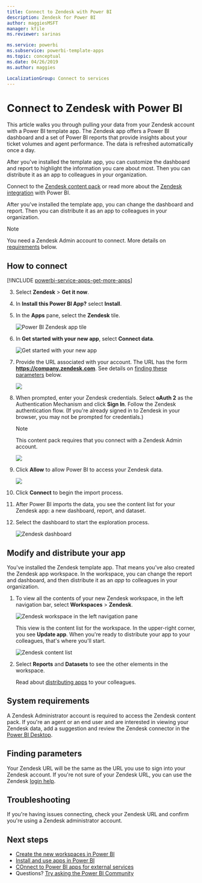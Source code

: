 ```yaml
---
title: Connect to Zendesk with Power BI
description: Zendesk for Power BI
author: maggiesMSFT
manager: kfile
ms.reviewer: sarinas

ms.service: powerbi
ms.subservice: powerbi-template-apps
ms.topic: conceptual
ms.date: 04/26/2019
ms.author: maggies

LocalizationGroup: Connect to services
---
```

# Connect to Zendesk with Power BI

This article walks you through pulling your data from your Zendesk account with a Power BI template app. The Zendesk app offers a Power BI dashboard and a set of Power BI reports that provide insights about your ticket volumes and agent performance. The data is refreshed automatically once a day. 

After you've installed the template app, you can customize the dashboard and report to highlight the information you care about most. Then you can distribute it as an app to colleagues in your organization.

Connect to the [Zendesk content pack](https://app.powerbi.com/getdata/services/zendesk) or read more about the [Zendesk integration](https://powerbi.microsoft.com/integrations/zendesk) with Power BI.

After you've installed the template app, you can change the dashboard and report. Then you can distribute it as an app to colleagues in your organization.

>[!NOTE]
>You need a Zendesk Admin account to connect. More details on [requirements](#Requirements) below.

## How to connect

[!INCLUDE [powerbi-service-apps-get-more-apps](./includes/powerbi-service-apps-get-more-apps.md)]

3. Select **Zendesk** \> **Get it now**.
4. In **Install this Power BI App?** select **Install**.
4. In the **Apps** pane, select the **Zendesk** tile.

    ![Power BI Zendesk app tile](media/service-connect-to-zendesk/power-bi-zendesk-tile.png)

6. In **Get started with your new app**, select **Connect data**.

    ![Get started with your new app](media/service-tutorial-connect-to-github/power-bi-github-app-tutorial-connect-data.png)

4. Provide the URL associated with your account. The URL has the form **https://company.zendesk.com**. See details on [finding these parameters](#FindingParams) below.
   
   ![](media/service-connect-to-zendesk/pbi_zendeskconnect.png)

5. When prompted, enter your Zendesk credentials.  Select **oAuth 2** as the Authentication Mechanism and click **Sign In**. Follow the Zendesk authentication flow. (If you're already signed in to Zendesk in your browser, you may not be prompted for credentials.)
   
   > [!NOTE]
   > This content pack requires that you connect with a Zendesk Admin account. 
   > 
   
   ![](media/service-connect-to-zendesk/pbi_zendesksignin.png)
6. Click **Allow** to allow Power BI to access your Zendesk data.
   
   ![](media/service-connect-to-zendesk/zendesk2.jpg)
7. Click **Connect** to begin the import process. 
8. After Power BI imports the data, you see the content list for your Zendesk app: a new dashboard, report, and dataset.
9. Select the dashboard to start the exploration process.

    ![Zendesk dashboard](media/service-connect-to-zendesk/power-bi-zendesk-dashboard.png)
   
## Modify and distribute your app

You've installed the Zendesk template app. That means you've also created the Zendesk app workspace. In the workspace, you can change the report and dashboard, and then distribute it as an *app* to colleagues in your organization. 

1. To view all the contents of your new Zendesk workspace, in the left navigation bar, select **Workspaces** > **Zendesk**. 

    ![Zendesk workspace in the left navigation pane](media/service-connect-to-zendesk/power-bi-zendesk-workspace-left-nav.png)

    This view is the content list for the workspace. In the upper-right corner, you see **Update app**. When you're ready to distribute your app to your colleagues, that's where you'll start. 

    ![Zendesk content list](media/service-connect-to-zendesk/power-bi-zendesk-content-list.png)

2. Select **Reports** and **Datasets** to see the other elements in the workspace.

    Read about [distributing apps](service-create-distribute-apps.md) to your colleagues.

## System requirements
A Zendesk Administrator account is required to access the Zendesk content pack. If you're an agent or an end user and are interested in viewing your Zendesk data, add a suggestion and review the Zendesk connector in the [Power BI Desktop](desktop-connect-to-data.md).

## Finding parameters
Your Zendesk URL will be the same as the URL you use to sign into your Zendesk account. If you're not sure of your Zendesk URL, you can use the Zendesk [login help](https://www.zendesk.com/login/).

## Troubleshooting
If you're having issues connecting, check your Zendesk URL and confirm you're using a Zendesk administrator account.

## Next steps

* [Create the new workspaces in Power BI](service-create-the-new-workspaces.md)
* [Install and use apps in Power BI](consumer/end-user-apps.md)
* [COnnect to Power BI apps for external services](service-connect-to-services.md)
* Questions? [Try asking the Power BI Community](http://community.powerbi.com/)

